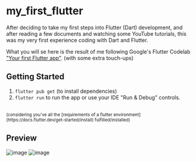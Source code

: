 # my_first_flutter

After deciding to take my first steps into Flutter (Dart) development, and after reading a few documents and watching some YouTube tutorials, this was my very first experience coding with Dart and Flutter.

What you will se here is the result of me following Google's Flutter Codelab ["Your first Flutter app"](https://codelabs.developers.google.com/codelabs/flutter-codelab-first#8). (with some extra touch-ups)

## Getting Started
1. `flutter pub get` (to install dependencies)
2. `flutter run` to run the app or use your IDE "Run & Debug" controls.
<br/>
<sub>(considering you've all the [requirements of a flutter environment](https://docs.flutter.dev/get-started/install) fulfilled/installed)</sub>

## Preview

![image](https://github.com/user-attachments/assets/ad52d0ae-1c9e-45f5-9a62-c9422d03f0cd) ![image](https://github.com/user-attachments/assets/639bb4ba-de80-4b25-b2cb-ab69dbb514f7)
